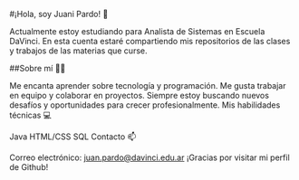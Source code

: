 

#¡Hola, soy Juani Pardo! 👋

Actualmente estoy estudiando para Analista de Sistemas en Escuela DaVinci. En esta cuenta estaré compartiendo mis repositorios de las clases y trabajos de las materias que curse.

##Sobre mí 🙋‍♂️

Me encanta aprender sobre tecnología y programación.
Me gusta trabajar en equipo y colaborar en proyectos.
Siempre estoy buscando nuevos desafíos y oportunidades para crecer profesionalmente.
Mis habilidades técnicas 💻

Java
HTML/CSS
SQL
Contacto 📫

Correo electrónico: juan.pardo@davinci.edu.ar
¡Gracias por visitar mi perfil de Github!
